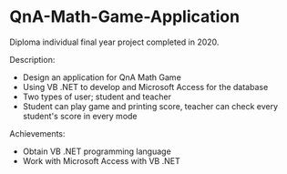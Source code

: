 # QnA-Math-Game-Application
Diploma individual final year project completed in 2020.

Description:
- Design an application for QnA Math Game
- Using VB .NET to develop and Microsoft Access for the database
- Two types of user; student and teacher
- Student can play game and printing score, teacher can check every student's score in every mode

Achievements:
- Obtain VB .NET programming language
- Work with Microsoft Access with VB .NET
